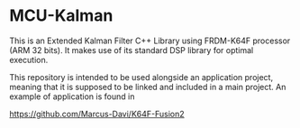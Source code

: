 # MCU-Kalman

This is an Extended Kalman Filter C++ Library using FRDM-K64F processor (ARM 32 bits). It makes use of its standard DSP library for optimal execution.


This repository is intended to be used alongside an application project, meaning that it is supposed to be linked and included in a main project. An example of application is found in

https://github.com/Marcus-Davi/K64F-Fusion2



